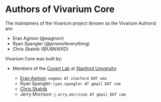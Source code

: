 # Authors of Vivarium Core

The maintainers of the Vivarium project (known as the Vivarium Authors)
are:

* Eran Agmon  (@eagmon)
* Ryan Spangler (@prismofeverything)
* Chris Skalnik (@U8NWXD)

Vivarium Core was built by:

* Members of the [Covert Lab](https://covert.stanford.edu) at
  [Stanford University](https://stanford.edu):

  * [Eran Agmon](https://eagmon.github.io): `eagmon AT stanford DOT edu`
  * Ryan Spangler: `ryan.spangler AT gmail DOT com`
  * [Chris Skalnik](https://u8nwxd.github.io)
  * Jerry Morrison: `j.erry.morrison AT gmail DOT com`
